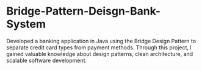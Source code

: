 # Bridge-Pattern-Deisgn-Bank-System
Developed a banking application in Java using the Bridge Design Pattern to separate credit card types from payment methods. Through this project, I gained valuable knowledge about design patterns, clean architecture, and scalable software development.
